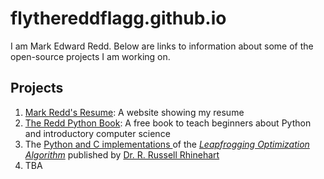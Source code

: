 # flythereddflagg.github.io

I am Mark Edward Redd. Below are links to information about some of the open-source projects I am working on.

## Projects

1. [Mark Redd's Resume](http://www.et.byu.edu/~redddog/): A website showing my resume
1. [The Redd Python Book](./python_book/site/index.html): A free book to teach beginners about Python and introductory computer science
1. The [Python and C implementations ](https://github.com/flythereddflagg/lpfgopt/releases)of the [*Leapfrogging Optimization Algorithm*](http://www.r3eda.com/leapfrogging-optimization-algorithm/) published by [Dr. R. Russell Rhinehart](http://www.r3eda.com/about-russ/)
1. TBA

